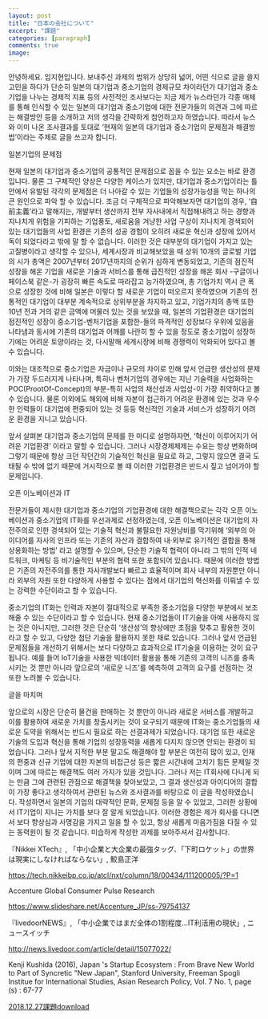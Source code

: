 ```yaml
---
layout: post
title: "日本の会社について"
excerpt: "課題"
categories: [paragraph]
comments: true
image:
---
```


안녕하세요. 임지현입니다.
보내주신 과제의 범위가 상당히 넓어, 어떤 식으로 글을 쓸지 고민을 하다가 단순히 일본의 대기업과 중소기업의 경제규모 차이라던가 대기업과 
중소기업을 나누는 경제적 지표 등의 사전적인 조사보다는 지금 제가 뉴스라던가 각종 매체를 통해 인식할 수 있는 일본의 대기업과 중소기업에
대한 전문가들의 의견과 그에 따르는 해결방안 등을 소개하고 저의 생각을 간략하게 첨언하고자 하였습니다.  따라서 뉴스와 이미 나온 조사결과를
토대로 ‘현재의 일본의 대기업과 중소기업의 문제점과 해결방법’이라는 주제로 글을 쓰고자 합니다.

일본기업의 문제점

현재 일본의 대기업과 중소기업의 공통적인 문제점으로 꼽을 수 있는 요소는 바로 환경입니다. 물론 그 구체적인 양상은 다양한 케이스가 있지만, 
대기업과 중소기업이라는 틀 안에서 유발된 각각의 문제점은 더 나아갈 수 있는 기업들의 성장가능성을 막는 하나의 큰 원인으로 파악 할 수 있습니다.
조금 더 구체적으로 파악해보자면 대기업의 경우, ‘自前主義’라고 말해지는, 개발부터 생산까지 전부 자사내에서 직접해내려고 하는 경향과 지나치게 
위험을 기피하는 기업풍토, 새로움을 겨냥한 사업 구상이 지나치게 경색되어 있는 대기업들의 사업 환경은 기존의 성공 경험이 오히려 새로운 혁신과 
성장에 있어서 독이 되었다라고 밖에 말 할 수 없습니다.
이러한 것은 대부분의 대기업이 가지고 있는 고질병이라고 생각할 수 있으나, 세계시장과 비교해보았을 때 상위 10개의 글로벌 기업의 시가 총액은
2007년부터 2017년까지의 순위가 심하게 변동되었고, 기존의 점진적 성장을 해온 기업을 새로운 기술과 서비스를 통해 급진적인 성장을 해온 회사
-구글이나 페이스북 같은-가 굉장히 빠른 속도로 따라잡고 능가하였으며, 총 기업가치 역시 큰 폭으로 성장한 것에 비해 일본은 이렇다 할 새로운 기업이
떠오르지 못하였으며 기존의 전통적인 대기업이 대부분 계속적으로 상위부분을 차지하고 있고, 기업가치의 총액 또한 10년 전과 거의 같은 금액에 머물러
있는 것을 보았을 때, 일본의 기업환경은 대기업의 점진적인 성장이 중소기업-벤처기업을 포함한-들의 파격적인 성장보다 우위에 있음을 나타냄과 동시에
기존의 대기업과 어깨를 나란히 할 수 있을 정도로 중소기업이 성장하기에는 어려운 토양이라는 것, 다시말해 세계시장에 비해 경쟁력이 악화되어 있다고
볼 수 있습니다.

이와는 대조적으로 중소기업은 자금이나 규모의 차이로 인해 앞서 언급한 생산성의 문제가 가장 두드러지게 나타나며, 특히나 벤처기업의 경우에는 지닌
기술력을 사업화하는 POC(ProotOf-Concept)의 부분-특히 사업의 채산성과 사업성-이 가장 취약하다고 볼 수 있습니다. 물론 이외에도 해외에 비해 자본이
접근하기 어려운 환경에 있는 것과 우수한 인력들이 대기업에 편중되어 있는 것 등등 혁신적인 기술과 서비스가 성장하기 어려운 환경을 지니고 있습니다.

앞서 살펴본 대기업과 중소기업의 문제를 한 마디로 설명하자면, ‘혁신이 이루어지기 어려운 기업환경’ 이라고 말할 수 있습니다. 그러나 시장경제체제는
수요는 항상 변화하며 그렇기 때문에 항상 크던 작던간의 기술적인 혁신을 필요로 하고, 그렇지 않으면 결국 도태될 수 밖에 없기 때문에 거시적으로 볼 때
이러한 기업환경은 반드시 짚고 넘어가야 할 문제입니다.

오픈 이노베이션과 IT

  전문가들이 제시한 대기업과 중소기업의 기업환경에 대한 해결책으로는 각각 오픈 이노베이션과 중소기업의 IT화를 우선과제로 선정하였는데, 오픈 이노베이션은 대기업의 자전주의로 인한 경색되어 있는 기술적 혁신과 불필요한 자원낭비를 막기위해 ‘외부의 아이디어를 자사의 인프라 또는 기존의 자산과 결합하여 내·외부로 유기적인 결합을 통해 상용화하는 방법’ 라고 설명할 수 있으며, 단순한 기술적 협력이 아니라 그 밖의 인적 네트워크, 마케팅 등 비기술적인 부분의 협력 또한 포함되어 있습니다. 때문에 이러한 방법은 기존의 자전주의를 통한 자사개발보다 빠르고 효율적이며 회사 내부의 자원뿐만 아니라 외부의 자원 또한 다양하게 사용할 수 있다는 점에서 대기업의 혁신화를 이뤄낼 수 있는 강력한 수단이라고 할 수 있습니다.

중소기업의 IT화는 인력과 자본이 절대적으로 부족한 중소기업을 다양한 부분에서 보조해줄 수 있는 수단이라고 할 수 있습니다. 현재 중소기업들이 IT기술을 아예 사용하지 않는 것은 아니지만, 그러한 것은 단순히 ‘생산성’의 향상에만 초점을 맞추고 활용한 것이라고 할 수 있고, 다양한 첨단 기술을 활용하지 못한 채로 있습니다. 그러나 앞서 언급된 문제점들을 개선하기 위해서는 보다 다양하고 효과적으로 IT기술을 이용하는 것이 요구됩니다. 예를 들어 IoT기술을 사용한 빅데이터 활용을 통해 기존의 고객의 니즈를 충족시키는 것 뿐만 아니라 앞으로의 ‘새로운 니즈’를 예측하여 고객의 요구를 선점하는 것 또한 노려볼 수 있습니다.

글을 마치며

앞으로의 시장은 단순히 물건을 판매하는 것 뿐만이 아니라 새로운 서비스를 개발하고 이를 활용하여 새로운 가치를 창출시키는 것이 요구되기 때문에 IT화는 중소기업들의 새로운 도약을 위해서는 반드시 필요로 하는 선결과제가 되었습니다. 대기업 또한 새로운 기술의 도입과 혁신을 통해 기업의 성장동력을 새롭게 다지지 않으면 안되는 환경이 되었습니다.
 그러나 앞서 지적한 부분 말고도 해결해야 할 부분은 여전히 많이 있고, 인재의 편중과 신규 기업에 대한 자본의 비접근성 등은 짧은 시간내에 고치기 힘든 문제일 것이며 그에 따르는 해결책도 여러 가지가 있을 것입니다. 그러나 저는 IT회사에 다니게 되는 만큼 그에 관련된 관점으로 해결책을 찾아보았고, 그 결과 생산성과 아이디어의 결합이 가장 좋다고 생각하여서 관련된 뉴스와 조사결과를 바탕으로 이 글을 작성하였습니다. 작성하면서 일본의 기업의 대략적인 문화, 문제점 등을 알 수 있었고, 그러한 상황에서 IT기업이 지니는 가치를 보다 잘 알게 되었습니다.
 이러한 경험은 제가 회사를 다니면서 보다 향상심과 사명감을 가지고 일을 할 수 있고, 항상 새롭게 마음가짐을 다질 수 있는 동력원이 될 것 같습니다. 미습하게 작성한 과제를 보아주셔서 감사합니다.  

『Nikkei XTech』, 「中小企業と大企業の最強タッグ、「下町ロケット」の世界は現実にしなければならない」, 鮫島正洋

https://tech.nikkeibp.co.jp/atcl/nxt/column/18/00434/111200005/?P=1

Accenture Global Consumer Pulse Research 

https://www.slideshare.net/Accenture_JP/ss-79754137
  
『livedoorNEWS』, 「中小企業ではまだ全体の1割程度…IT利活用の現状」,  ニュースイッチ

http://news.livedoor.com/article/detail/15077022/

Kenji Kushida (2016), Japan 's Startup Ecosystem : From Brave New World to Part of Syncretic "New Japan", Stanford University, Freeman Spogli Institue for International Studies, Asian Research Policy, Vol. 7 No. 1, page (s) : 67-77
 
[2018.12.27課題download](https://github.com/hyeon3713/kadai/raw/master/%EA%B3%BC%EC%A0%9C.docx)

 

 
